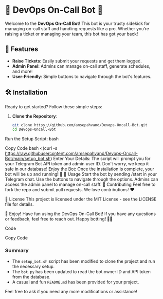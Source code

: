 # 🎉 DevOps On-Call Bot 🎉

Welcome to the **DevOps On-Call Bot**! This bot is your trusty sidekick for managing on-call staff and handling requests like a pro. Whether you're raising a ticket or managing your team, this bot has got your back!

## 🚀 Features

- **Raise Tickets**: Easily submit your requests and get them logged.
- **Admin Panel**: Admins can manage on-call staff, generate schedules, and more!
- **User-Friendly**: Simple buttons to navigate through the bot's features.

## 🛠️ Installation

Ready to get started? Follow these simple steps:

1. **Clone the Repository**: 
   ```bash
   git clone https://github.com/amsepahvand/Devops-Oncall-Bot.git
   cd Devops-Oncall-Bot
Run the Setup Script:
bash

Copy Code
bash <(curl -s https://raw.githubusercontent.com/amsepahvand/Devops-Oncall-Bot/main/setup_bot.sh)
Enter Your Details: The script will prompt you for your Telegram Bot API token and admin user ID. Don't worry, we keep it safe in our database!
Enjoy the Bot: Once the installation is complete, your bot will be up and running! 🎉
🤖 Usage
Start the bot by sending /start in your Telegram chat.
Use the buttons to navigate through the options.
Admins can access the admin panel to manage on-call staff.
🎈 Contributing
Feel free to fork the repo and submit pull requests. We love contributions! ❤️

📜 License
This project is licensed under the MIT License - see the LICENSE file for details.

🎊 Enjoy!
Have fun using the DevOps On-Call Bot! If you have any questions or feedback, feel free to reach out. Happy botting! 🤖✨

Code

Copy Code

### Summary

- The `setup_bot.sh` script has been modified to clone the project and run the necessary setup.
- The `bot.py` has been updated to read the bot owner ID and API token from the database.
- A casual and fun `README.md` has been provided for your project.

Feel free to ask if you need any more modifications or assistance!

